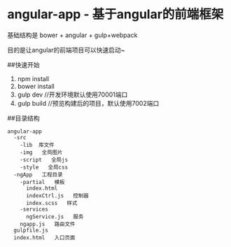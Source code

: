 # angular-app - 基于angular的前端框架

基础结构是 bower + angular + gulp+webpack

目的是让angular的前端项目可以快速启动~

##快速开始

1. npm install
2. bower install
3. gulp dev //开发环境默认使用70001端口
4. gulp build //预览构建后的项目，默认使用7002端口

##目录结构

    angular-app
      -src
        -lib  库文件
        -img   全局图片
        -script   全局js
        -style   全局css
      -ngApp   工程目录
        -partial   模板
          index.html
          indexCtrl.js   控制器
          index.scss   样式
        -services
          ngService.js   服务
        ngapp.js   路由文件
      gulpfile.js
      index.html   入口页面